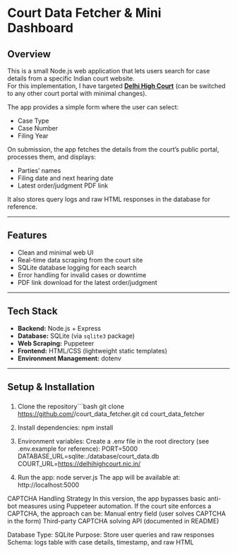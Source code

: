 # Court Data Fetcher & Mini Dashboard

## Overview
This is a small Node.js web application that lets users search for case details from a specific Indian court website.  
For this implementation, I have targeted **[Delhi High Court](https://delhihighcourt.nic.in/)** (can be switched to any other court portal with minimal changes).

The app provides a simple form where the user can select:
- Case Type
- Case Number
- Filing Year  

On submission, the app fetches the details from the court’s public portal, processes them, and displays:
- Parties’ names
- Filing date and next hearing date
- Latest order/judgment PDF link

It also stores query logs and raw HTML responses in the database for reference.

---

## Features
- Clean and minimal web UI
- Real-time data scraping from the court site
- SQLite database logging for each search
- Error handling for invalid cases or downtime
- PDF link download for the latest order/judgment

---

## Tech Stack
- **Backend:** Node.js + Express
- **Database:** SQLite (via `sqlite3` package)
- **Web Scraping:** Puppeteer
- **Frontend:** HTML/CSS (lightweight static templates)
- **Environment Management:** dotenv

---

## Setup & Installation
### 
1. Clone the repository```bash
git clone https://github.com/<your-username>/court_data_fetcher.git
cd court_data_fetcher

3. Install dependencies: 
npm install

5. Environment variables:
Create a .env file in the root directory (see .env.example for reference):
PORT=5000
DATABASE_URL=sqlite:./database/court_data.db
COURT_URL=https://delhihighcourt.nic.in/

6. Run the app:
node server.js
The app will be available at:
http://localhost:5000

CAPTCHA Handling Strategy
In this version, the app bypasses basic anti-bot measures using Puppeteer automation.
If the court site enforces a CAPTCHA, the approach can be:
Manual entry field (user solves CAPTCHA in the form)
Third-party CAPTCHA solving API (documented in README)

Database
Type: SQLite
Purpose: Store user queries and raw responses
Schema: logs table with case details, timestamp, and raw HTML
